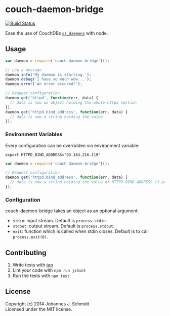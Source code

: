 # couch-daemon-bridge
[![Build Status](https://travis-ci.org/jo/couch-daemon-bridge.svg?branch=master)](https://travis-ci.org/jo/couch-daemon-bridge)

Ease the use of CouchDBs
[`os_daemons`](http://docs.couchdb.org/en/latest/config/externals.html) with node.

## Usage
```js
var daemon = require('couch-daemon-bridge')();

// Log a message
daemon.info('My daemon is starting.');
daemon.debug('I have so much wow...');
daemon.error('An error occured!');

// Request configuration
daemon.get('httpd', function(err, data) {
  // data is now an object holding the whole httpd section
});
daemon.get('httpd.bind_address', function(err, data) {
  // data is now a string holding the value
});
```

### Environment Variables
Every configuration can be overridden via environment variable:
```shell
export HTTPD_BIND_ADDRESS="93.184.216.119"
```

```js
var daemon = require('couch-daemon-bridge')();

// Request configuration
daemon.get('httpd.bind_address', function(err, data) {
  // data is now a string holding the value of HTTPD_BIND_ADDRESS if present
});
```

### Configuration
couch-daemon-bridge takes an object as an optional argument:
* `stdin`: input stream. Default is `process.stdin`.
* `stdout`: output stream. Default is `process.stdout`.
* `exit`: function which is called when stdin closes. Default is to call `process.exit(0)`.

## Contributing
1. Write tests with [tap](https://github.com/isaacs/node-tap)
2. Lint your code with `npm run jshint`
3. Run the tests with `npm test`

## License
Copyright (c) 2014 Johannes J. Schmidt  
Licensed under the MIT license.
